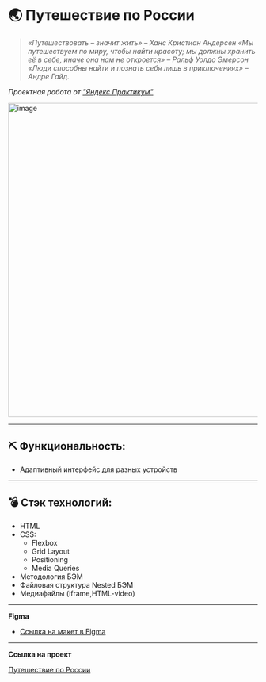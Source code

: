# 🌏 Путешествие по России

> _«Путешествовать – значит жить» – *Ханс Кристиан Андерсен*_
> _«Мы путешествуем по миру, чтобы найти красоту; мы должны хранить её в себе, иначе она нам не откроется» – *Ральф Уолдо Эмерсон*_
> _«Люди способны найти и познать себя лишь в приключениях» – *Андре Гайд.*_

_Проектная работа от ["Яндекс Практикум"](https://practicum.yandex.ru/web/)_

<img width="634" alt="image" src="https://user-images.githubusercontent.com/100767361/192951906-e5dd89f9-49a5-4ab8-909f-eafe41f7ef22.png">

----
## ⛏ Функциональность:
* Адаптивный интерфейс для разных устройств

----

## 💣 Стэк технологий:
* HTML
* CSS:
  + Flexbox
  + Grid Layout
  + Positioning
  + Media Queries
* Методология БЭМ
* Файловая структура Nested БЭМ
* Медиафайлы (iframe,HTML-video)

----


**Figma**

* [Ссылка на макет в Figma](https://www.figma.com/file/5S2WSbEFL6awjVWJ0NWL8Q/Sprint-3_-Russia-_-desktop-mobile?node-id=28503%3A0)
----
**Ссылка на проект**

[Путешествие по России](https://ekaterinavokin.github.io/russian-travel/index.html)
